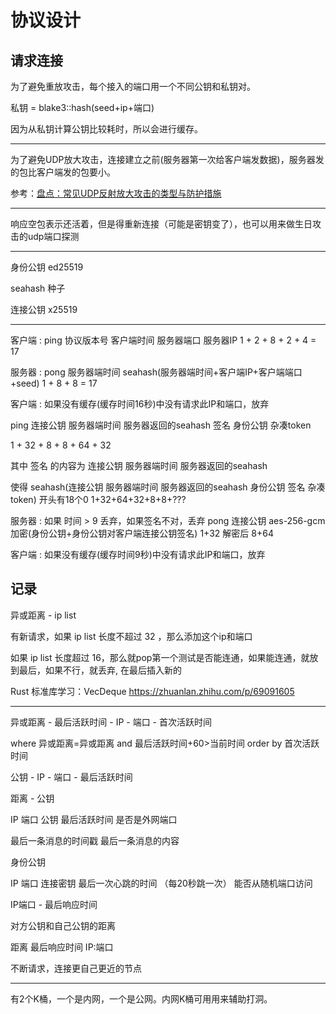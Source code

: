 # 协议设计


## 请求连接

为了避免重放攻击，每个接入的端口用一个不同公钥和私钥对。

私钥 = blake3::hash(seed+ip+端口)

因为从私钥计算公钥比较耗时，所以会进行缓存。

---

为了避免UDP放大攻击，连接建立之前(服务器第一次给客户端发数据)，服务器发的包比客户端发的包要小。

参考：[盘点：常见UDP反射放大攻击的类型与防护措施](https://zhuanlan.zhihu.com/p/83793355)

---

响应空包表示还活着，但是得重新连接（可能是密钥变了），也可以用来做生日攻击的udp端口探测

---

身份公钥 ed25519

seahash 种子

连接公钥 x25519

---

客户端 : ping 协议版本号 客户端时间 服务器端口 服务器IP
         1 + 2 + 8 + 2 + 4 = 17

服务器 : pong 服务器端时间 seahash(服务器端时间+客户端IP+客户端端口+seed)
         1 + 8 + 8 = 17

客户端 : 如果没有缓存(缓存时间16秒)中没有请求此IP和端口，放弃 
         
  ping 连接公钥 服务器端时间 服务器返回的seahash 签名 身份公钥 杂凑token
 
  1 + 32 + 8 + 8 + 64 + 32

  其中 签名 的内容为 连接公钥 服务器端时间 服务器返回的seahash
  
  使得 seahash(连接公钥 服务器端时间 服务器返回的seahash 身份公钥 签名 杂凑token) 开头有18个0
   1+32+64+32+8+8+???

服务器 : 如果 时间 > 9 丢弃，如果签名不对，丢弃
         pong 连接公钥 aes-256-gcm加密(身份公钥+身份公钥对客户端连接公钥签名) 
         1+32
          解密后 8+64

客户端 : 如果没有缓存(缓存时间9秒)中没有请求此IP和端口，放弃


## 记录


异或距离 - ip list

有新请求，如果 ip list 长度不超过 32 ，那么添加这个ip和端口

如果 ip list 长度超过 16，那么就pop第一个测试是否能连通，如果能连通，就放到最后，如果不行，就丢弃, 在最后插入新的

Rust 标准库学习：VecDeque https://zhuanlan.zhihu.com/p/69091605


---


异或距离 - 最后活跃时间 - IP - 端口 - 首次活跃时间

where 异或距离=异或距离 and 最后活跃时间+60>当前时间 order by 首次活跃时间

公钥 - IP - 端口 - 最后活跃时间

距离 - 公钥

IP 端口 公钥 最后活跃时间 是否是外网端口


最后一条消息的时间戳 最后一条消息的内容

身份公钥

IP
端口
连接密钥
最后一次心跳的时间 （每20秒跳一次）
能否从随机端口访问

IP端口 - 最后响应时间 

对方公钥和自己公钥的距离

距离
  最后响应时间
    IP:端口

不断请求，连接更自己更近的节点


---

有2个K桶，一个是内网，一个是公网。内网K桶可用用来辅助打洞。



